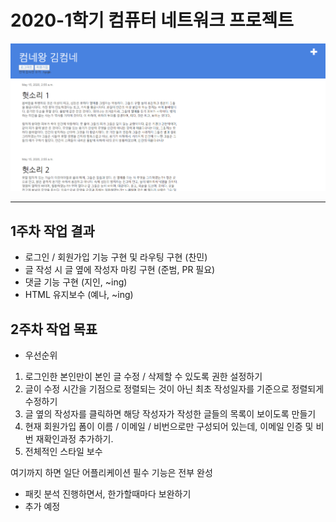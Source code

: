 <h1> 2020-1학기 컴퓨터 네트워크 프로젝트 </h1>

<img src = "demo_week1.PNG">

---

<h2> 1주차 작업 결과 </h2>   

- 로그인 / 회원가입 기능 구현 및 라우팅 구현 (찬민)     
- 글 작성 시 글 옆에 작성자 마킹 구현 (준범, PR 필요)   
- 댓글 기능 구현 (지인, ~ing)      
- HTML 유지보수 (예나, ~ing)

<h2> 2주차 작업 목표 </h2>   

- 우선순위   

1. 로그인한 본인만이 본인 글 수정 / 삭제할 수 있도록 권한 설정하기   
2. 글이 수정 시간을 기점으로 정렬되는 것이 아닌 최초 작성일자를 기준으로 정렬되게 수정하기     
3. 글 옆의 작성자를 클릭하면 해당 작성자가 작성한 글들의 목록이 보이도록 만들기     
4. 현재 회원가입 폼이 이름 / 이메일 / 비번으로만 구성되어 있는데, 이메일 인증 및 비번 재확인과정 추가하기.    
5. 전체적인 스타일 보수    

여기까지 하면 일단 어플리케이션 필수 기능은 전부 완성   

- 패킷 분석 진행하면서, 한가할때마다 보완하기
- 추가 예정
